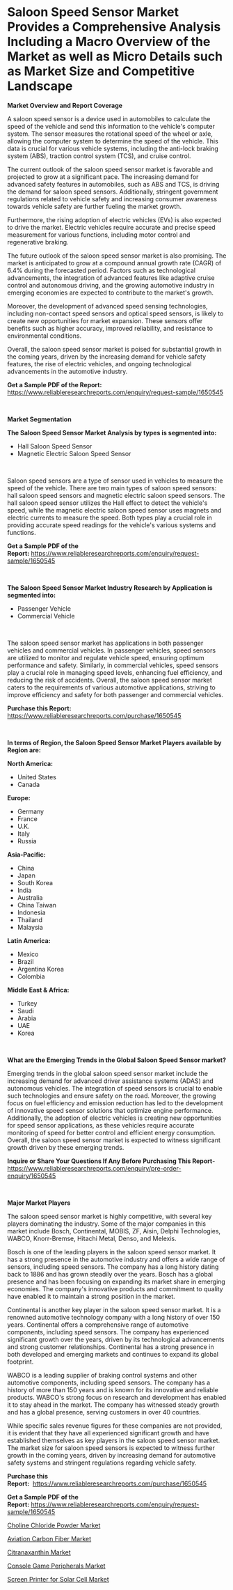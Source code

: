 <p><h1>Saloon Speed Sensor Market Provides a Comprehensive Analysis Including a Macro Overview of the Market as well as Micro Details such as Market Size and Competitive Landscape</h1></p><p><strong>Market Overview and Report Coverage</strong></p>
<p><p>A saloon speed sensor is a device used in automobiles to calculate the speed of the vehicle and send this information to the vehicle's computer system. The sensor measures the rotational speed of the wheel or axle, allowing the computer system to determine the speed of the vehicle. This data is crucial for various vehicle systems, including the anti-lock braking system (ABS), traction control system (TCS), and cruise control.</p><p>The current outlook of the saloon speed sensor market is favorable and projected to grow at a significant pace. The increasing demand for advanced safety features in automobiles, such as ABS and TCS, is driving the demand for saloon speed sensors. Additionally, stringent government regulations related to vehicle safety and increasing consumer awareness towards vehicle safety are further fueling the market growth.</p><p>Furthermore, the rising adoption of electric vehicles (EVs) is also expected to drive the market. Electric vehicles require accurate and precise speed measurement for various functions, including motor control and regenerative braking.</p><p>The future outlook of the saloon speed sensor market is also promising. The market is anticipated to grow at a compound annual growth rate (CAGR) of 6.4% during the forecasted period. Factors such as technological advancements, the integration of advanced features like adaptive cruise control and autonomous driving, and the growing automotive industry in emerging economies are expected to contribute to the market's growth.</p><p>Moreover, the development of advanced speed sensing technologies, including non-contact speed sensors and optical speed sensors, is likely to create new opportunities for market expansion. These sensors offer benefits such as higher accuracy, improved reliability, and resistance to environmental conditions.</p><p>Overall, the saloon speed sensor market is poised for substantial growth in the coming years, driven by the increasing demand for vehicle safety features, the rise of electric vehicles, and ongoing technological advancements in the automotive industry.</p></p>
<p><strong>Get a Sample PDF of the Report:</strong> <a href="https://www.reliableresearchreports.com/enquiry/request-sample/1650545">https://www.reliableresearchreports.com/enquiry/request-sample/1650545</a></p>
<p>&nbsp;</p>
<p><strong>Market Segmentation</strong></p>
<p><strong>The Saloon Speed Sensor Market Analysis by types is segmented into:</strong></p>
<p><ul><li>Hall Saloon Speed Sensor</li><li>Magnetic Electric Saloon Speed Sensor</li></ul></p>
<p>&nbsp;</p>
<p><p>Saloon speed sensors are a type of sensor used in vehicles to measure the speed of the vehicle. There are two main types of saloon speed sensors: hall saloon speed sensors and magnetic electric saloon speed sensors. The hall saloon speed sensor utilizes the Hall effect to detect the vehicle's speed, while the magnetic electric saloon speed sensor uses magnets and electric currents to measure the speed. Both types play a crucial role in providing accurate speed readings for the vehicle's various systems and functions.</p></p>
<p><strong>Get a Sample PDF of the Report:</strong>&nbsp;<a href="https://www.reliableresearchreports.com/enquiry/request-sample/1650545">https://www.reliableresearchreports.com/enquiry/request-sample/1650545</a></p>
<p>&nbsp;</p>
<p><strong>The Saloon Speed Sensor Market Industry Research by Application is segmented into:</strong></p>
<p><ul><li>Passenger Vehicle</li><li>Commercial Vehicle</li></ul></p>
<p>&nbsp;</p>
<p><p>The saloon speed sensor market has applications in both passenger vehicles and commercial vehicles. In passenger vehicles, speed sensors are utilized to monitor and regulate vehicle speed, ensuring optimum performance and safety. Similarly, in commercial vehicles, speed sensors play a crucial role in managing speed levels, enhancing fuel efficiency, and reducing the risk of accidents. Overall, the saloon speed sensor market caters to the requirements of various automotive applications, striving to improve efficiency and safety for both passenger and commercial vehicles.</p></p>
<p><strong>Purchase this Report:</strong>&nbsp; <a href="https://www.reliableresearchreports.com/purchase/1650545">https://www.reliableresearchreports.com/purchase/1650545</a></p>
<p>&nbsp;</p>
<p><strong>In terms of Region, the Saloon Speed Sensor Market Players available by Region are:</strong></p>
<p>
    <p> <strong> North America: </strong>
        <ul>
            <li>United States</li>
            <li>Canada</li>
        </ul>
        </p> 
    <p> <strong> Europe: </strong>
        <ul>
            <li>Germany</li>
            <li>France</li>
            <li>U.K.</li>
            <li>Italy</li>
            <li>Russia</li>
        </ul>
        </p> 
    <p> <strong> Asia-Pacific: </strong>
        <ul>
            <li>China</li>
            <li>Japan</li>
            <li>South Korea</li>
            <li>India</li>
            <li>Australia</li>
            <li>China Taiwan</li>
            <li>Indonesia</li>
            <li>Thailand</li>
            <li>Malaysia</li>
        </ul>
        </p> 
    <p> <strong> Latin America: </strong>
        <ul>
            <li>Mexico</li>
            <li>Brazil</li>
            <li>Argentina Korea</li>
            <li>Colombia</li>
        </ul>
        </p> 
    <p> <strong> Middle East & Africa: </strong>
        <ul>
            <li>Turkey</li>
            <li>Saudi</li>
            <li>Arabia</li>
            <li>UAE</li>
            <li>Korea</li>
        </ul>
    </p>
    </p>
<p>&nbsp;</p>
<p><strong>What are the Emerging Trends in the Global Saloon Speed Sensor market?</strong></p>
<p><p>Emerging trends in the global saloon speed sensor market include the increasing demand for advanced driver assistance systems (ADAS) and autonomous vehicles. The integration of speed sensors is crucial to enable such technologies and ensure safety on the road. Moreover, the growing focus on fuel efficiency and emission reduction has led to the development of innovative speed sensor solutions that optimize engine performance. Additionally, the adoption of electric vehicles is creating new opportunities for speed sensor applications, as these vehicles require accurate monitoring of speed for better control and efficient energy consumption. Overall, the saloon speed sensor market is expected to witness significant growth driven by these emerging trends.</p></p>
<p><strong>Inquire or Share Your Questions If Any Before Purchasing This Report</strong>- <a href="https://www.reliableresearchreports.com/enquiry/pre-order-enquiry/1650545">https://www.reliableresearchreports.com/enquiry/pre-order-enquiry/1650545</a></p>
<p>&nbsp;</p>
<p><strong>Major Market Players</strong></p>
<p><p>The saloon speed sensor market is highly competitive, with several key players dominating the industry. Some of the major companies in this market include Bosch, Continental, MOBIS, ZF, Aisin, Delphi Technologies, WABCO, Knorr-Bremse, Hitachi Metal, Denso, and Melexis.</p><p>Bosch is one of the leading players in the saloon speed sensor market. It has a strong presence in the automotive industry and offers a wide range of sensors, including speed sensors. The company has a long history dating back to 1886 and has grown steadily over the years. Bosch has a global presence and has been focusing on expanding its market share in emerging economies. The company's innovative products and commitment to quality have enabled it to maintain a strong position in the market.</p><p>Continental is another key player in the saloon speed sensor market. It is a renowned automotive technology company with a long history of over 150 years. Continental offers a comprehensive range of automotive components, including speed sensors. The company has experienced significant growth over the years, driven by its technological advancements and strong customer relationships. Continental has a strong presence in both developed and emerging markets and continues to expand its global footprint.</p><p>WABCO is a leading supplier of braking control systems and other automotive components, including speed sensors. The company has a history of more than 150 years and is known for its innovative and reliable products. WABCO's strong focus on research and development has enabled it to stay ahead in the market. The company has witnessed steady growth and has a global presence, serving customers in over 40 countries.</p><p>While specific sales revenue figures for these companies are not provided, it is evident that they have all experienced significant growth and have established themselves as key players in the saloon speed sensor market. The market size for saloon speed sensors is expected to witness further growth in the coming years, driven by increasing demand for automotive safety systems and stringent regulations regarding vehicle safety.</p></p>
<p><strong>Purchase this Report:</strong>&nbsp;&nbsp;<a href="https://www.reliableresearchreports.com/purchase/1650545">https://www.reliableresearchreports.com/purchase/1650545</a></p>
<p></p>
<p><strong>Get a Sample PDF of the Report:</strong>&nbsp;<a href="https://www.reliableresearchreports.com/enquiry/request-sample/1650545">https://www.reliableresearchreports.com/enquiry/request-sample/1650545</a></p>
<p><p><a href="https://medium.com/@margaretlee84/choline-chloride-powder-market-size-growth-forecast-2023-2030-87b6562365e0">Choline Chloride Powder Market</a></p><p><a href="https://www.linkedin.com/pulse/aviation-carbon-fiber-market-size-share-amp-trends-analysis/">Aviation Carbon Fiber Market</a></p><p><a href="https://medium.com/@lindabrewer15/citranaxanthin-market-size-growth-forecast-2023-2030-eeb71245944a">Citranaxanthin Market</a></p><p><a href="https://www.linkedin.com/pulse/decoding-console-game-peripherals-market-deep-dive/">Console Game Peripherals Market</a></p><p><a href="https://github.com/dziulagalemab/Market-Research-Report-List-1/blob/main/screen-printer-for-solar-cell-market.md">Screen Printer for Solar Cell Market</a></p></p>
